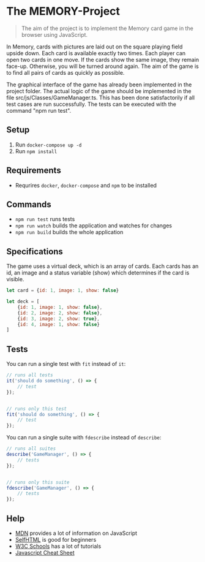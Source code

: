 # The MEMORY-Project

> The aim of the project is to implement the Memory card game in the browser using JavaScript.

In Memory, cards with pictures are laid out on the square playing field upside down.
Each card is available exactly two times. Each player can open two cards in one move.
If the cards show the same image, they remain face-up. Otherwise, you will be turned around again.
The aim of the game is to find all pairs of cards as quickly as possible.

The graphical interface of the game has already been implemented in the project folder.
The actual logic of the game should be implemented in the file src/js/Classes/GameManager.ts.
This has been done satisfactorily if all test cases are run successfully.
The tests can be executed with the command "npm run test".

## Setup
1. Run `docker-compose up -d`
2. Run `npm install`

## Requirements
- Requrires `docker`, `docker-compose` and `npm` to be installed

## Commands
 - `npm run test` runs tests
 - `npm run watch` builds the application and watches for changes
 - `npm run build` builds the whole application

## Specifications
The game uses a virtual deck, which is an array of cards.
Each cards has an id, an image and a status variable (show) which determines if the card is visible.
```javascript
let card = {id: 1, image: 1, show: false}

let deck = [
    {id: 1, image: 1, show: false},
    {id: 2, image: 2, show: false},
    {id: 3, image: 2, show: true},
    {id: 4, image: 1, show: false}
]
```

## Tests
You can run a single test with `fit` instead of `it`:
```javascript
// runs all tests
it('should do something', () => {
    // test
});


// runs only this test
fit('should do something', () => {
    // test
});
```


You can run a single suite with `fdescribe` instead of `describe`:
```javascript
// runs all suites
describe('GameManager', () => {
    // tests
});


// runs only this suite
fdescribe('GameManager', () => {
    // tests
});
```


## Help
- [MDN](https://developer.mozilla.org/de/) provides a lot of information on JavaScript
- [SelfHTML](https://wiki.selfhtml.org/wiki/JavaScript) is good for beginners
- [W3C Schools](https://www.w3schools.com/js/default.asp) has a lot of tutorials
- [Javascript Cheat Sheet](https://github.com/mbeaudru/modern-js-cheatsheet/blob/master/README.md)